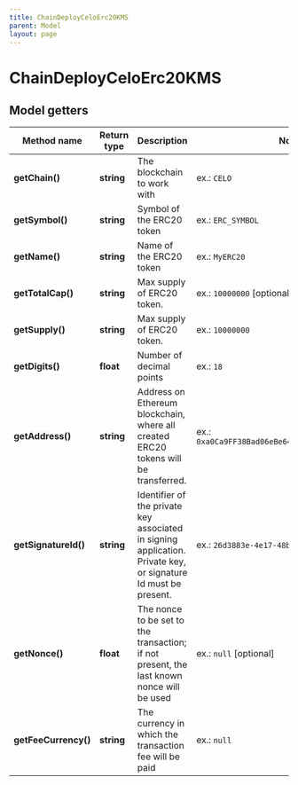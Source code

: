 ```yaml
---
title: ChainDeployCeloErc20KMS
parent: Model
layout: page
---
```


# ChainDeployCeloErc20KMS

## Model getters

Method name | Return type | Description | Notes
------------ | ------------- | ------------- | -------------
**getChain()** | **string** | The blockchain to work with | ex.: `CELO`
**getSymbol()** | **string** | Symbol of the ERC20 token | ex.: `ERC_SYMBOL`
**getName()** | **string** | Name of the ERC20 token | ex.: `MyERC20`
**getTotalCap()** | **string** | Max supply of ERC20 token. | ex.: `10000000` [optional]
**getSupply()** | **string** | Max supply of ERC20 token. | ex.: `10000000`
**getDigits()** | **float** | Number of decimal points | ex.: `18`
**getAddress()** | **string** | Address on Ethereum blockchain, where all created ERC20 tokens will be transferred. | ex.: `0xa0Ca9FF38Bad06eBe64f0fDfF279cAE35129F5C6`
**getSignatureId()** | **string** | Identifier of the private key associated in signing application. Private key, or signature Id must be present. | ex.: `26d3883e-4e17-48b3-a0ee-09a3e484ac83`
**getNonce()** | **float** | The nonce to be set to the transaction; if not present, the last known nonce will be used | ex.: `null` [optional]
**getFeeCurrency()** | **string** | The currency in which the transaction fee will be paid | ex.: `null`

